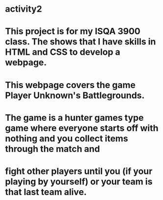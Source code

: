 # activity2

# This project is for my ISQA 3900 class. The shows that I have skills in HTML and CSS to develop a webpage. 

# This webpage covers the game Player Unknown's Battlegrounds.

# The game is a hunter games type game where everyone starts off with nothing and you collect items through the match and
# fight other players until you (if your playing by yourself) or your team is that last team alive.
